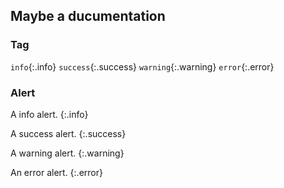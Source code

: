 ## Maybe a ducumentation

### Tag
`info`{:.info}
`success`{:.success}
`warning`{:.warning}
`error`{:.error}


### Alert
A info alert.
{:.info}

A success alert.
{:.success}

A warning alert.
{:.warning}

An error alert.
{:.error}